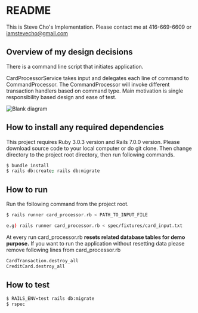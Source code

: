 # README

This is Steve Cho's Implementation.
Please contact me at 416-669-6609 or iamstevecho@gmail.com


## Overview of my design decisions
  There is a command line script that initiates application.

  CardProcessorService takes input and delegates each line of command to CommandProcessor.
  The CommandProcessor will invoke different transaction handlers based on command type.
  Main motivation is single responsibility based design and ease of test.
  
  
![Blank diagram](https://user-images.githubusercontent.com/63982/150863953-a84e00ea-36ad-4d4e-b220-d5459fb8f40b.png)

## How to install any required dependencies
  This project requires Ruby 3.0.3 version and Rails 7.0.0 version.
  Please download source code to your local computer or do git clone.
  Then change directory to the project root directory, then run following commands.

  ```bash
  $ bundle install
  $ rails db:create; rails db:migrate
  ```

## How to run
  Run the following command from the project root.
  ```bash
  $ rails runner card_processor.rb < PATH_TO_INPUT_FILE

  e.g) rails runner card_processor.rb < spec/fixtures/card_input.txt
  ```


  At every run card_processor.rb **resets related database tables for demo purpose.**
  If you want to run the application without resetting data please remove following lines from card_processor.rb

  ```bash
  CardTransaction.destroy_all
  CreditCard.destroy_all
  ```

## How to test
  ```bash
  $ RAILS_ENV=test rails db:migrate
  $ rspec
  ```
